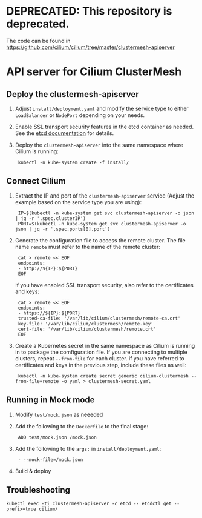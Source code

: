 # **DEPRECATED: This repository is deprecated.**

The code can be found in https://github.com/cilium/cilium/tree/master/clustermesh-apiserver

# API server for Cilium ClusterMesh

## Deploy the clustermesh-apiserver

1. Adjust `install/deployment.yaml` and modify the service type to either
   `LoadBalancer` or `NodePort` depending on your needs.

2. Enable SSL transport security features in the etcd container as needed. See
   the  [etcd documentation](https://etcd.io/docs/v3.4.0/op-guide/security/)
   for details.

3. Deploy the `clustermesh-apiserver` into the same namespace where Cilium is
   running:

        kubectl -n kube-system create -f install/

## Connect Cilium

1. Extract the IP and port of the `clustermesh-apiserver` service (Adjust the
   example based on the service type you are using):

        IP=$(kubectl -n kube-system get svc clustermesh-apiserver -o json | jq -r '.spec.clusterIP')
        PORT=$(kubectl -n kube-system get svc clustermesh-apiserver -o json | jq -r '.spec.ports[0].port')

2. Generate the configuration file to access the remote cluster. The file name
   `remote` must refer to the name of the remote cluster:

        cat > remote << EOF
        endpoints:
        - http://${IP}:${PORT}
        EOF

   If you have enabled SSL transport security, also refer to the certificates
   and keys:

        cat > remote << EOF
        endpoints:
        - https://${IP}:${PORT}
        trusted-ca-file: '/var/lib/cilium/clustermesh/remote-ca.crt'
        key-file: '/var/lib/cilium/clustermesh/remote.key'
        cert-file: '/var/lib/cilium/clustermesh/remote.crt'
        EOF

3. Create a Kubernetes secret in the same namespace as Cilium is running in to
   package the comfiguration file. If you are connecting to multiple clusters,
   repeat `--from-file` for each cluster. if you have referred to certificates
   and keys in the previous step, include these files as well:

        kubectl -n kube-system create secret generic cilium-clustermesh --from-file=remote -o yaml > clustermesh-secret.yaml

## Running in Mock mode

1. Modify `test/mock.json` as neeeded

2. Add the following to the `Dockerfile` to the final stage:

        ADD test/mock.json /mock.json

3. Add the following to the `args:` in `install/deployment.yaml`:

        - --mock-file=/mock.json

4. Build & deploy

## Troubleshooting

```
kubectl exec -ti clustermesh-apiserver -c etcd -- etcdctl get --prefix=true cilium/
```
